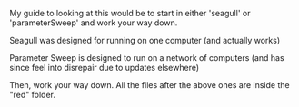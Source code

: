 
My guide to looking at this would be to start in either 'seagull' or 'parameterSweep' and work your way down.

  Seagull was designed for running on one computer (and actually works)
  
  Parameter Sweep is designed to run on a network of computers (and has since feel into disrepair due to updates elsewhere)
  
Then, work your way down.  All the files after the above ones are inside the "red" folder.
